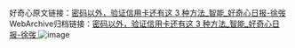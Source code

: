 好奇心原文链接：[密码以外，验证信用卡还有这 3 种方法_智能_好奇心日报-徐弢 ](https://www.qdaily.com/articles/11587.html)
WebArchive归档链接：[密码以外，验证信用卡还有这 3 种方法_智能_好奇心日报-徐弢 ](http://web.archive.org/web/20190623170802/https://www.qdaily.com/articles/11587.html)
![image](http://ww3.sinaimg.cn/large/007d5XDply1g3wad16xhkj30u03ww7wh)